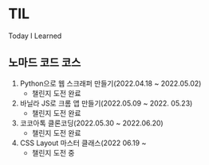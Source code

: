 # TIL

Today I Learned

## 노마드 코드 코스

1. Python으로 웹 스크래퍼 만들기(2022.04.18 ~ 2022.05.02)
   - 챌린지 도전 완료
2. 바닐라 JS로 크롬 앱 만들기(2022.05.09 ~ 2022. 05.23)
   - 챌린지 도전 완료
3. 코코아톡 클론코딩(2022.05.30 ~ 2022.06.20)
   - 챌린지 도전 완료
4. CSS Layout 마스터 클래스(2022 06.19 ~
   - 챌린지 도전 중
